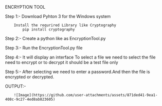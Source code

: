 ENCRYPTION TOOL 

Step 1:- 
        Download Pyhton 3 for the Windows system

        Install the requrired Library like Cryptography 
            pip install cryptography

Step 2:-
        Create a python like as EncryptionTool.py

Step 3:-
        Run the EncryptionTool.py file 

Step 4:-
        It will display an interface 
        To select a file 
            we need to select the file need to encrypt or to decrypt it should be a test file only
            
Step 5:-
        After selecting we need to enter a password.And then the file is encrypted or decrypted.

OUTPUT:-


        ![Image](https://github.com/user-attachments/assets/871ded41-9ea1-408c-9c27-4ed8ab823605)

